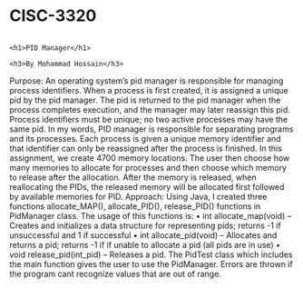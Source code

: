 # CISC-3320

                                                                             <h1>PID Manager</h1>
                                                                         <h3>By Mohammad Hossain</h3>

Purpose: An operating system’s pid manager is responsible for managing process identifiers. 
When a process is first created, it is assigned a unique pid by the pid manager. The pid is 
returned to the pid manager when the process completes execution, and the manager may later 
reassign this pid. Process identifiers must be unique; no two active processes may have the same 
pid.
In my words, PID manager is responsible for separating programs and its processes. Each 
process is given a unique memory identifier and that identifier can only be reassigned after the 
process is finished. In this assignment, we create 4700 memory locations. The user then choose
how many memories to allocate for processes and then choose which memory to release after the 
allocation. After the memory is released, when reallocating the PIDs, the released memory will 
be allocated first followed by available memories for PID. 
Approach: Using Java, I created three functions allocate_MAP(), allocate_PID(), release_PID() 
functions in PidManager class. 
The usage of this functions is: 
• int allocate_map(void) – Creates and initializes a data structure for 
representing pids; returns -1 if unsuccessful and 1 if successful
• int allocate_pid(void) – Allocates and returns a pid; returns -1 if if unable 
to allocate a pid (all pids are in use)
• void release_pid(int_pid) – Releases a pid.
The PidTest class which includes the main function gives the user to use the PidManager. Errors
are thrown if the program cant recognize values that are out of range.

